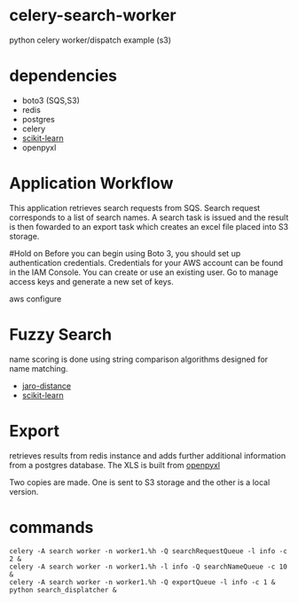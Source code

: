 # celery-search-worker
python celery worker/dispatch example (s3)

# dependencies

* boto3 (SQS,S3)
* redis
* postgres
* celery
* [scikit-learn](http://scikit-learn.org/stable/)
* openpyxl

# Application Workflow
This application retrieves search requests from SQS. Search request corresponds to a list of search names. A search task is 
issued and the result is then fowarded to an export task which creates an excel file placed into S3 storage.

#Hold on
Before you can begin using Boto 3, you should set up authentication credentials. Credentials for your AWS account can be found in the IAM Console. You can create or use an existing user. Go to manage access keys and generate a new set of keys.

aws configure
# Fuzzy Search
name scoring is done using string comparison algorithms designed for name matching. 

* [jaro-distance](https://pypi.python.org/pypi/jellyfish)
* [scikit-learn](http://scikit-learn.org/stable/)
  
# Export

retrieves results from redis instance and adds further additional information from a postgres database.
The XLS is built from [openpyxl](https://bitbucket.org/openpyxl/openpyxl/src)
 
 Two copies are made. One is sent to S3 storage and the other is a local version.

# commands
    celery -A search worker -n worker1.%h -Q searchRequestQueue -l info -c 2 &
    celery -A search worker -n worker1.%h -l info -Q searchNameQueue -c 10 &
    celery -A search worker -n worker1.%h -Q exportQueue -l info -c 1 &
    python search_displatcher &
